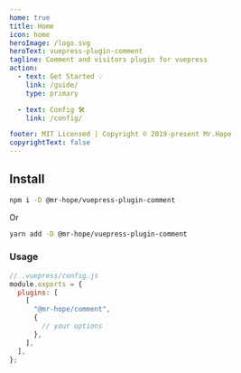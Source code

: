 ```yaml
---
home: true
title: Home
icon: home
heroImage: /logo.svg
heroText: vuepress-plugin-comment
tagline: Comment and visitors plugin for vuepress
action:
  - text: Get Started 💡
    link: /guide/
    type: primary

  - text: Config 🛠
    link: /config/

footer: MIT Licensed | Copyright © 2019-present Mr.Hope
copyrightText: false
---
```


## Install

```bash
npm i -D @mr-hope/vuepress-plugin-comment
```

Or

```bash
yarn add -D @mr-hope/vuepress-plugin-comment
```

### Usage

```js
// .vuepress/config.js
module.exports = {
  plugins: [
    [
      "@mr-hope/comment",
      {
        // your options
      },
    ],
  ],
};
```
